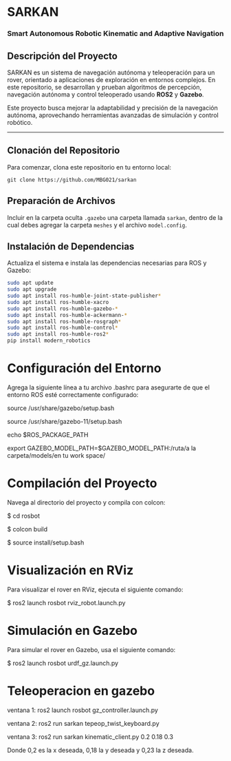 # SARKAN
### Smart Autonomous Robotic Kinematic and Adaptive Navigation

## Descripción del Proyecto
SARKAN es un sistema de navegación autónoma y teleoperación para un rover, orientado a aplicaciones de exploración en entornos complejos. En este repositorio, se desarrollan y prueban algoritmos de percepción, navegación autónoma y control teleoperado usando **ROS2** y **Gazebo**. 

Este proyecto busca mejorar la adaptabilidad y precisión de la navegación autónoma, aprovechando herramientas avanzadas de simulación y control robótico.

---

## Clonación del Repositorio

Para comenzar, clona este repositorio en tu entorno local:

``
git clone https://github.com/MBG021/sarkan
``

## Preparación de Archivos
Incluir en la carpeta oculta `.gazebo` una carpeta llamada `sarkan`, dentro de la cual debes agregar la carpeta `meshes` y el archivo `model.config`.

## Instalación de Dependencias
Actualiza el sistema e instala las dependencias necesarias para ROS y Gazebo:

```bash
sudo apt update
sudo apt upgrade
sudo apt install ros-humble-joint-state-publisher*
sudo apt install ros-humble-xacro
sudo apt install ros-humble-gazebo-*
sudo apt install ros-humble-ackermann-*
sudo apt install ros-humble-rosgraph*
sudo apt install ros-humble-control*
sudo apt install ros-humble-ros2*
pip install modern_robotics
```
# Configuración del Entorno

Agrega la siguiente línea a tu archivo .bashrc para asegurarte de que el entorno ROS esté correctamente configurado:

source /usr/share/gazebo/setup.bash

source /usr/share/gazebo-11/setup.bash

echo $ROS_PACKAGE_PATH

export GAZEBO_MODEL_PATH=$GAZEBO_MODEL_PATH:/ruta/a la carpeta/models/en tu work space/

# Compilación del Proyecto

Navega al directorio del proyecto y compila con colcon:

$ cd rosbot

$ colcon build

$ source install/setup.bash

# Visualización en RViz

Para visualizar el rover en RViz, ejecuta el siguiente comando:

$ ros2 launch rosbot rviz_robot.launch.py

# Simulación en Gazebo

Para simular el rover en Gazebo, usa el siguiente comando:

$ ros2 launch rosbot urdf_gz.launch.py

# Teleoperacion en gazebo

ventana 1: ros2 launch rosbot gz_controller.launch.py

ventana 2: ros2 run sarkan tepeop_twist_keyboard.py

ventana 3: ros2 run sarkan kinematic_client.py 0.2 0.18 0.3

Donde 0,2 es la x deseada, 0,18 la y deseada y 0,23 la z deseada.
